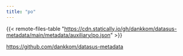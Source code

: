 ```yaml
---
title: "po"
---
```


{{< remote-files-table "https://cdn.statically.io/gh/dankkom/datasus-metadata/main/metadata/auxiliary/po.json" >}}

https://github.com/dankkom/datasus-metadata
